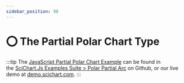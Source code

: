 ```yaml
---
sidebar_position: 98
---
```


# ⭕ The Partial Polar Chart Type

:::tip
The [JavaScript Partial Polar Chart Example](http://stagingdemo2.scichart.com/demo/iframe/polar-partial-arc) can be found in the [SciChart.Js Examples Suite > Polar Partial Arc](https://github.com/ABTSoftware/SciChart.JS.Examples/tree/release_v4.0/Examples/src/components/Examples/Charts2D/PolarCharts/PolarPartialArc) on Github, or our live demo at [demo.scichart.com](http://stagingdemo2.scichart.com/demo).
:::

<ChartFromSciChartDemo
    src="http://stagingdemo2.scichart.com/demo/iframe/polar-partial-arc"
    title="Partial Polar Series Chart"
/>
